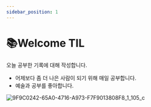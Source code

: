 ```yaml
---
sidebar_position: 1
---
```


# 📚Welcome TIL

오늘 공부한 기록에 대해 작성합니다.

- 어제보다 좀 더 나은 사람이 되기 위해 매일 공부합니다.
- 예술과 공부를 좋아합니다.

![9F9C0242-65A0-4716-A973-F7F9013808F8_1_105_c](https://user-images.githubusercontent.com/42582516/120094317-9d95f500-c15a-11eb-92cd-3ece7308d3e0.jpeg)
